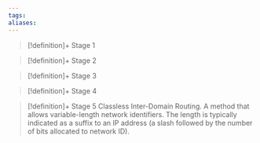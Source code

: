 ```yaml
---
tags:
aliases:
---
```


> [!definition]+ Stage 1
>

> [!definition]+ Stage 2
>

> [!definition]+ Stage 3
>

> [!definition]+ Stage 4
>

> [!definition]+ Stage 5
> Classless Inter-Domain Routing. A method that allows variable-length network identifiers. The length is typically indicated as a suffix to an IP address (a slash followed by the number of bits allocated to network ID).



